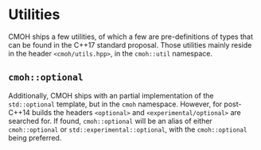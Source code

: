 Utilities
=========

CMOH ships a few utilities, of which a few are pre-definitions of types that can
be found in the C++17 standard proposal. Those utilities mainly reside in the
header `<cmoh/utils.hpp>`, in the `cmoh::util` namespace.


`cmoh::optional`
----------------

Additionally, CMOH ships with an partial implementation of the `std::optional`
template, but in the `cmoh` namespace. However, for post-C++14 builds the
headers `<optional>` and `<experimental/optional>` are searched for. If found,
`cmoh::optional` will be an alias of either `cmoh::optional` or
`std::experimental::optional`, with the `cmoh::optional` being preferred.


